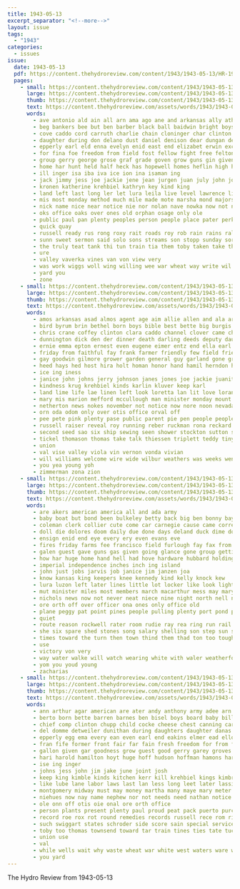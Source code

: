 ```yaml
---
title: 1943-05-13
excerpt_separator: "<!--more-->"
layout: issue
tags:
  - "1943"
categories:
  - issues
issue:
  date: 1943-05-13
  pdf: https://content.thehydroreview.com/content/1943/1943-05-13/HR-1943-05-13.pdf
  pages:
    - small: https://content.thehydroreview.com/content/1943/1943-05-13/small/HR-1943-05-13-01.jpg
      large: https://content.thehydroreview.com/content/1943/1943-05-13/large/HR-1943-05-13-01.jpg
      thumb: https://content.thehydroreview.com/content/1943/1943-05-13/thumbnails/HR-1943-05-13-01.jpg
      text: https://content.thehydroreview.com/assets/words/1943/1943-05-13/HR-1943-05-13-01.txt
      words:
        - ave antonio ald ain all arn ama ago ane and arkansas ally athens alling april armin amos arlene ard andy aaron allen auxier africa als aid acres ander alf ara are
        - beg bankers bee but ben barber black ball baidwin bright boys bill brought back bring bell bone betha banks blakley bus baby boyer bran begin best big bea bones bean bigge been bet bette board break battle began
        - cove caddo cord carruth charlie chain cloninger char clinton crane cream chow canal class can clea cecil change caldwell chose clock came county con clear cotton cool chestnut carl creek close calvin chester col cattle cant check chante cast commander city charles come church
        - daughter during don delano dust daniel denison dear dungan dent deed duy dozier doris death dies doing dalton day done daisy dus
        - epperly earl eld enna evelyn enid east end elizabet erwin excell ene est eugene every
        - for fina foe freedom from field fost fellow fight free felton frances frank first full fore former foreman fine fresh fell foo friends fair francisco fort friday frost farm fast
        - group gerry george grose graf grade goven grow guns gin given goodwin green general ground good gesell glidewell gang glenn guard gat givens grayson gen getting glass griffith
        - home har hunt held half heck has hopewell homes heflin high harriett hafer her harry hud horace hurd howard horton hydro harvey him hier halton hubbard had hence hesser harold holt hinton hudson
        - ill inger isa iba iva ice ion ina isaman ing
        - jack jimmy jess joe jackie jene jean jurgen juan july john joint
        - kronen katherine krehbiel kathryn key kind king
        - land left last long ler let lura leila live level lawrence lively like lake lande louise lothes little lloyd leon leroy light living louis leo lien lacks
        - mis most monday method much mile made mote marsha mond majors mercury melba mccullough matter mills miller mee mong manila miss mcphearson major mich minister members mary march main min mass more mayer many merica may marilyn man
        - nick name nice near notice nie nor nolan nave nowka now not negro night nevada nigh numbers nurse need nell
        - oks office oaks over ones old orphan osage only ole
        - public paul pan plenty peoples person people place pater perkins peggy pound power patch planter pacific perfect pert paper port plants present panzer pauls pal plant part prior persona per proper president pleas persons pour patri
        - quick quay
        - russell ready rus rong roxy rait roads roy rob rain rains raleigh robertson ram reddy rose rhea reach river reason reber rey rommel ree rich rogers rush row res ruzicka
        - sunn sweet sermon said solo sons streams son stopp sunday sorrow sue sleep sult school schrier summer seven shipp sunny san states sing short sour stain senior such schrode show storms special saturday set sun scott save sad still south sill sens sutton schroder smith second sor state schoo
        - the truly teat tank thi tun train tia them toby taken take theresa troop tepe till tite then town trip tala ten thomas tree tate trom tim tour tickel
        - ure
        - valley vaverka vines van von view very
        - was work wiggs woll wing willing wee war wheat way write wil water will western weeks while working wilson wayne with well worth wish winners word works week
        - yard you
        - zone
    - small: https://content.thehydroreview.com/content/1943/1943-05-13/small/HR-1943-05-13-02.jpg
      large: https://content.thehydroreview.com/content/1943/1943-05-13/large/HR-1943-05-13-02.jpg
      thumb: https://content.thehydroreview.com/content/1943/1943-05-13/thumbnails/HR-1943-05-13-02.jpg
      text: https://content.thehydroreview.com/assets/words/1943/1943-05-13/HR-1943-05-13-02.txt
      words:
        - amos arkansas asad almos agent age aim allie allen and ala are alta albert all andrew apple american ara alber ann aly
        - bird byrum brin bethel born boys bible best bette big burgis birmingham betty ballou boy bertha bil browne brothers bey barber blough boul bias baptist bickell byram but bonds blue back buckner ber bur bank bell bulk book beans bine bridegroom bixler barnes black bonnie ben buy bride bill blum bradley
        - chris crane coffey clinton clara caddo channel clover came chief crosswhite cream cane clerk cusick charles cruzan creek compton city claude cedar county church clifford cost cecil canyon clair carney comes christ con can charlene christian card cynthia cay cole come caldwell
        - dunnington dick den der dinner death darling deeds deputy daughters dungan duke daughter deep days day dewey dalum dunithan dicke
        - ernie emma epton ernest even eugene eimer entz end ella earl evelyn eis elmer epperly erman every egg
        - friday from faithful fay frank farmer friendly few field friends fon fulton farewell for favors frid folks fred fee
        - gay goodwin gilmore grower garden general guy garland gone grain given glass guest griffith grow gregg gertrude gift glenn gave gaa gerty gaines griffin
        - heed hays hed host hira holt homan honor hand hamil herndon harper hubbard happy harvest hume home hale herbert henke hain halo hol hudson hour hinton hall harvey henry hoose harry hansen hargrave heger hull had husband how house hydro her
        - ice ing iness
        - janice john johns jerry johnson janes jones joe jackie juanita johnny jimmie jolly just
        - kindness krug krehbiel kinds karlin kluver keep karl
        - land lime life lae linen left look loretta lan lit love lorance lawter lee lou lane leonard late leola last lavonne leora louise long lows like large later lovely lawton lewis
        - mary mis marion mefford mccullough man minister monday mount meres miller morning millet marriage martin miss more milton many mexico melvin mee matter mer maize minnie members mash march made mccullock most may mavis means meredith mar mate
        - netherton news nokes november not notice now nore noon nevada neighbors newton necessary north never nims night niehues niece
        - orn oda odom only over otis office orval off
        - pee pete pink plenty pase public parent pie pen people peoples pitzer pearl press prayer present pass painting paige port peer pennington parker pons pro pies precious pleasant pastor petersburg price phyllis pent
        - russell raiser reveal roy running reber ruckman rona reckard roberta ruhl rush ready ray robertson res robert rowland rege roses rockhold reap rable ruby raymond
        - second seed sao six ship sewing seen shower stockton sutton short sou spencer shown station show see sie sonday surprise sandra sur sudan service store son swiggart sun seven say singleton stob sisson saturday seeds schroder sway scott strong schmidt siler side sunday smith stange sweet susie sigh shoot schol sor shen sid shelby still study shall som school
        - tickel thomason thomas take talk thiessen triplett teddy tiny tindel tommy too tey texas the them top tae teacher torn
        - union
        - val vise valley viola vin vernon vonda vivian
        - will williams welcome wire wide wilbur weathers was weeks wen walter white ware wit walker waits west weatherford won waller wiser wil warren world with willingham work wal willia went week war wells wayne winnie
        - you yea young yoh
        - zimmerman zona zion
    - small: https://content.thehydroreview.com/content/1943/1943-05-13/small/HR-1943-05-13-03.jpg
      large: https://content.thehydroreview.com/content/1943/1943-05-13/large/HR-1943-05-13-03.jpg
      thumb: https://content.thehydroreview.com/content/1943/1943-05-13/thumbnails/HR-1943-05-13-03.jpg
      text: https://content.thehydroreview.com/assets/words/1943/1943-05-13/HR-1943-05-13-03.txt
      words:
        - are akers american america all and ada army
        - baby boat but bond been bulkeley betty back big ben bonny bay bai bride boys birmingham bly billings bard burn beach bis bank began boy bina barlowe bottom bonds buy bein bec best
        - coleman clerk collier cute come car carnegie cause came corres cotton cradle cop circle coast count chun city course coll colonel carry char carr carolyn caddo captain col china chief church carruth county
        - doll die dolores doom daily due done days deland duck dime door dawn director dare dark dress during day delong doing double demond daughter dinn dine duty down
        - ensign enid end eye every ery even evans eve
        - fires friday farms fee francisco field furlough fay fax from fuga fever front fields few first fish fall filipi fell farm for friend fight fine felton fer friendly freeze
        - galen guest gave guns gas given going glance gone group getting george
        - how har huge home hand hell had hove hardware hubbard holding harbor half head him hub hydro hai hour hope her hed hundred harty hie hang held hong hands
        - imperial independence inches inch ing island
        - john just jobs jarvis job janice jim janzen joa
        - know kansas king keepers knee kennedy kind kelly knock kew
        - lura luzon left later lines little lot locker like look light let low lights ley less lieu last love life lawton lower lit lovely lingle
        - mut minister miles most members march macarthur mess may mary manila merry maid mine more many must matter morning mines money mimes made mace mapel moke mei
        - nichols news now not never neat niece nine night north nell new navy
        - ore orth off over officer ona ones only office old
        - plane peggy pat point pines people pulling plenty port pond plan paper present pose pant philip pretty pay plant part
        - quiet
        - route reason rockwell rater room rudie ray rea ring run rail rock roy rose rough raid ried read real ran
        - she six spare shed stones song salary shelling son step sun street ship still suit southern sit sink sky said special strength set seven shown safe skipper service sweep stamps soon side sang see sana stockton staff senator send say store second sup surprise sick san sat sam saw smoke score
        - times toward the turn then town thind them thad ton too tough ten turner talk thick than ted tommy train touch tee take thirsk ting
        - use
        - victory von very
        - way water walke will watch wearing white with waler weatherford went wall wong well week williams world wart ware worst weiss west while was work war wear wilt working win
        - yom you youd young
        - zacharias
    - small: https://content.thehydroreview.com/content/1943/1943-05-13/small/HR-1943-05-13-04.jpg
      large: https://content.thehydroreview.com/content/1943/1943-05-13/large/HR-1943-05-13-04.jpg
      thumb: https://content.thehydroreview.com/content/1943/1943-05-13/thumbnails/HR-1943-05-13-04.jpg
      text: https://content.thehydroreview.com/assets/words/1943/1943-05-13/HR-1943-05-13-04.txt
      words:
        - ann arthur agar american are ater andy anthony army adee arn arizona aster ava akery aul all agri allan ani and america
        - berto born bette barren barnes ben bisel boys board baby bills book business beh better binge been bacon bis but biswell boy bread box boards buy bet bro begin bill bertha
        - chief comp clinton chupp child cocke cheese chest canning carruth carne che carnegie chait coleman came caddo clerk cann city chick chey cotton chea car cody cotta call can charles cost cousin county council
        - del domme detweiler dunithan during daughters daughter danas doing day delay dance dan dears
        - epperly egg ema every ean even earl end eakins elmer ead ello ent
        - fran fife former front fair far fain fresh freedom for from flies forget first furlong free fruits friday frances fil furnish fruit farm fine fer fall fey
        - gallon given gar goodness grow guest good gerry garey groves group gee gram gesell gift glass george
        - hari harold hamilton hoyt huge hoff hudson hoffman hamons hardware hatch had hogan home has homa her hemphill henke hydro henry hold hatfield hut heres herbert henkes hinton
        - ise ing inger
        - johns jess john jim jake june joint josh
        - keep king kimble kinds kitchen kerr kill krehbiel kings kimbro
        - like lube lane labor laws last lan less long leet later lassiter longhorn leroy late light left latter lingle levi
        - montgomery midway must may money martha many maye mary meter mos milton mac mail market made monday mae man mayor members mass mis miss marriage more mair moths
        - niehues now nay name nephew nor not needs need nathan notice names nowka navy new night never
        - ole onn off otis oie onal ore orth office
        - person plants present plenty paul proud peat pack puerto purchase pay pounds peel plan pork panis pro pins plant pint phe parent pam price pac perkins pitzer power prior pound per pope
        - record roe rox rot round remedies records russell rece rom rico rel rani rey roll riser ray
        - such swiggart states schroder side score sain special service sunday swartzendruber september say sanders standard said sturdy stockton state stands sugar seems sell show santa supply she save sweet sandy san stock sale shall saturday spray school sarin simpson summer second son see speed sou sir salt smith
        - toby too thomas townsend toward tar train tines ties tate tucson tite than tat tor town tindel tes turner tie ting top them the ton tha
        - union use
        - val
        - while wells wait why waste wheat war white west waters ware wilbur win water will with well want wilbon willingham welder wynona wilma week write world was
        - you yard
---
```


The Hydro Review from 1943-05-13

<!--more-->

